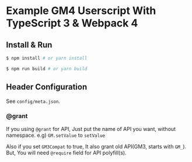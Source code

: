 
Example GM4 Userscript With TypeScript 3 & Webpack 4
=======

Install & Run 
-------
```bash
$ npm install # or yarn install

$ npm run build # or yarn build
```

Header Configuration
------
See `config/meta.json`.

### @grant
If you using `@grant` for API, Just put the name of API you want, without namespace. e.g) `GM.setValue` to `setValue`

Also if you set `GM3Compat` to true, It also grant old API(GM3, starts with `GM_`). But, You will need `@require` field for API polyfill(s).